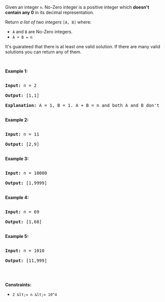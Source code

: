 Given an integer `` n ``. No-Zero integer is a positive integer which __doesn't contain any 0__ in its decimal representation.

Return _a list of two integers_ `` [A, B] `` where:

*   `` A `` and `` B `` are No-Zero integers.
*   `` A + B = n ``

It's guarateed that there is at least one valid solution. If there are many valid solutions you can return any of them.

&nbsp;

__Example 1:__

<pre>
<strong>Input:</strong> n = 2
<strong>Output:</strong> [1,1]
<strong>Explanation:</strong> A = 1, B = 1. A + B = n and both A and B don't contain any 0 in their decimal representation.
</pre>

__Example 2:__

<pre>
<strong>Input:</strong> n = 11
<strong>Output:</strong> [2,9]
</pre>

__Example 3:__

<pre>
<strong>Input:</strong> n = 10000
<strong>Output:</strong> [1,9999]
</pre>

__Example 4:__

<pre>
<strong>Input:</strong> n = 69
<strong>Output:</strong> [1,68]
</pre>

__Example 5:__

<pre>
<strong>Input:</strong> n = 1010
<strong>Output:</strong> [11,999]
</pre>

&nbsp;

__Constraints:__

*   `` 2 &lt;= n &lt;= 10^4 ``